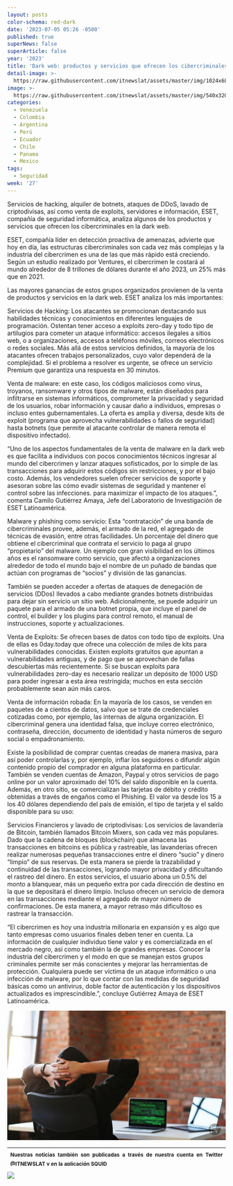 ```yaml
---
layout: posts
color-schema: red-dark
date: '2023-07-05 05:26 -0500'
published: true
superNews: false
superArticle: false
year: '2023'
title: 'Dark web: productos y servicios que ofrecen los cibercriminales'
detail-image: >-
  https://raw.githubusercontent.com/itnewslat/assets/master/img/1024x680/hacker-en-laptop-g.jpg
image: >-
  https://raw.githubusercontent.com/itnewslat/assets/master/img/540x320/hacker-en-laptop-p.jpg
categories:
  - Venezuela
  - Colombia
  - Argentina
  - Perú
  - Ecuador
  - Chile
  - Panama
  - Mexico
tags:
  - Seguridad
week: '27'
---
```

Servicios de hacking, alquiler de botnets, ataques de DDoS, lavado de criptodivisas, así como venta de exploits, servidores e información, ESET, compañía de seguridad informática, analiza algunos de los productos y servicios que ofrecen los cibercriminales en la dark web.

ESET, compañía líder en detección proactiva de amenazas, advierte que hoy en día, las estructuras cibercriminales son cada vez más complejas y la industria del cibercrimen es una de las que más rápido está creciendo. Según un estudio realizado por Ventures, el cibercrimen le costará al mundo alrededor de 8 trillones de dólares durante el año 2023, un 25% más que en 2021.
 
Las mayores ganancias de estos grupos organizados provienen de la venta de productos y servicios en la dark web. ESET analiza los más importantes:
 
Servicios de Hacking: Los atacantes se promocionan destacando sus habilidades técnicas y conocimientos en diferentes lenguajes de programación. Ostentan tener acceso a exploits zero-day y todo tipo de artilugios para cometer un ataque informático: accesos ilegales a sitios web, o a organizaciones, accesos a teléfonos móviles, correos electrónicos o redes sociales. Más allá de estos servicios definidos, la mayoría de los atacantes ofrecen trabajos personalizados, cuyo valor dependerá de la complejidad. Si el problema a resolver es urgente, se ofrece un servicio Premium que garantiza una respuesta en 30 minutos.
 
Venta de malware: en este caso, los códigos maliciosos como virus, troyanos, ransomware y otros tipos de malware, están diseñados para infiltrarse en sistemas informáticos, comprometer la privacidad y seguridad de los usuarios, robar información y causar daño a individuos, empresas o incluso entes gubernamentales. La oferta es amplia y diversa, desde kits de exploit (programa que aprovecha vulnerabilidades o fallos de seguridad) hasta botnets (que permite al atacante controlar de manera remota el dispositivo infectado).
 
“Uno de los aspectos fundamentales de la venta de malware en la dark web es que facilita a individuos con pocos conocimientos técnicos ingresar al mundo del cibercrimen y lanzar ataques sofisticados, por lo simple de las transacciones para adquirir estos códigos sin restricciones, y por el bajo costo. Además, los vendedores suelen ofrecer servicios de soporte y asesoran sobre las cómo evadir sistemas de seguridad y mantener el control sobre las infecciones. para maximizar el impacto de los ataques.”, comenta Camilo Gutiérrez Amaya, Jefe del Laboratorio de Investigación de ESET Latinoamérica.
 
Malware y phishing como servicio: Esta “contratación” de una banda de cibercriminales provee, además, el armado de la red, el agregado de técnicas de evasión, entre otras facilidades. Un porcentaje del dinero que obtiene el cibercriminal que contrata el servicio lo paga al grupo “propietario” del malware. Un ejemplo con gran visibilidad en los últimos años es el ransomware como servicio, que afectó a organizaciones alrededor de todo el mundo bajo el nombre de un puñado de bandas que actúan con programas de “socios” y división de las ganancias.
 
También se pueden acceder a ofertas de ataques de denegación de servicios (DDos) llevados a cabo mediante grandes botnets distribuidas para dejar sin servicio un sitio web. Adicionalmente, se puede adquirir un paquete para el armado de una botnet propia, que incluye el panel de control, el builder y los plugins para control remoto, el manual de instrucciones, soporte y actualizaciones.
 
Venta de Exploits: Se ofrecen bases de datos con todo tipo de exploits. Una de ellas es 0day.today que ofrece una colección de miles de kits para vulnerabilidades conocidas. Existen exploits gratuitos que apuntan a vulnerabilidades antiguas, y de pago que se aprovechan de fallas descubiertas más recientemente. Si se buscan exploits para vulnerabilidades zero-day es necesario realizar un depósito de 1000 USD para poder ingresar a esta área restringida; muchos en esta sección probablemente sean aún más caros.

 
Venta de información robada: En la mayoría de los casos, se venden en paquetes de a cientos de datos, salvo que se trate de credenciales cotizadas como, por ejemplo, las internas de alguna organización. El cibercriminal genera una identidad falsa, que incluye correo electrónico, contraseña, dirección, documento de identidad y hasta números de seguro social o empadronamiento.
 
Existe la posibilidad de comprar cuentas creadas de manera masiva, para así poder controlarlas y, por ejemplo, inflar los seguidores o difundir algún contenido propio del comprador en alguna plataforma en particular. También se venden cuentas de Amazon, Paypal y otros servicios de pago online por un valor aproximado del 10% del saldo disponible en la cuenta. Además, en otro sitio, se comercializan las tarjetas de débito y crédito obtenidas a través de engaños como el Phishing. El valor va desde los 15 a los 40 dólares dependiendo del país de emisión, el tipo de tarjeta y el saldo disponible para su uso:
 
Servicios Financieros y lavado de criptodivisas: Los servicios de lavandería de Bitcoin, también llamados Bitcoin Mixers, son cada vez más populares. Dado que la cadena de bloques (blockchain) que almacena las transacciones en bitcoins es pública y rastreable, las lavanderías ofrecen realizar numerosas pequeñas transacciones entre el dinero “sucio” y dinero “limpio” de sus reservas. De esta manera se pierde la trazabilidad y continuidad de las transacciones, logrando mayor privacidad y dificultando el rastreo del dinero. En estos servicios, el usuario abona un 0.5% del monto a blanquear, más un pequeño extra por cada dirección de destino en la que se depositará el dinero limpio. Incluso ofrecen un servicio de demora en las transacciones mediante el agregado de mayor número de confirmaciones. De esta manera, a mayor retraso más dificultoso es rastrear la transacción.
 
“El cibercrimen es hoy una industria millonaria en expansión y es algo que tanto empresas como usuarios finales deben tener en cuenta. La información de cualquier individuo tiene valor y es comercializada en el mercado negro, así como también la de grandes empresas. Conocer la industria del cibercrimen y el modo en que se manejan estos grupos criminales permite ser más conscientes y mejorar las herramientas de protección. Cualquiera puede ser víctima de un ataque informático o una infección de malware, por lo que contar con las medidas de seguridad básicas como un antivirus, doble factor de autenticación y los dispositivos actualizados es imprescindible.”, concluye Gutiérrez Amaya de ESET Latinoamérica.

![](https://raw.githubusercontent.com/itnewslat/assets/master/img/540x320/hacker-en-laptop-p.jpg)

<table style="height: 42px;" width="569">
<tbody>
<tr>
<td style="text-align: justify;"><sub><strong>Nuestras noticias también son publicadas a través de nuestra cuenta en Twitter <a href="https://twitter.com/itnewslat?lang=es">@ITNEWSLAT</a> y en la aplicación <a href="https://squidapp.co/en/">SQUID</a></strong></sub></td>
</tr>
</tbody>
</table>
<img src="https://tracker.metricool.com/c3po.jpg?hash=56f88a41e39ab42c063cc51676587a04"/>